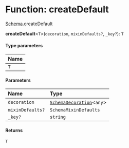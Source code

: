 # Function: createDefault

[Schema](/en/auto-docs/free-layout-editor/modules/Schema.md).createDefault

**createDefault**<`T`>(`decoration`, `mixinDefaults?`, `_key?`): `T`

#### Type parameters

| Name |
| :------ |
| `T` |

#### Parameters

| Name | Type |
| :------ | :------ |
| `decoration` | [`SchemaDecoration`](/en/auto-docs/free-layout-editor/interfaces/SchemaDecoration-1.md)<`any`> |
| `mixinDefaults?` | `SchemaMixinDefaults` |
| `_key?` | `string` |

#### Returns

`T`
